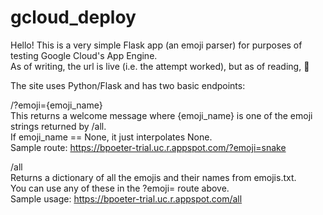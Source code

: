 # gcloud_deploy
Hello! This is a very simple Flask app (an emoji parser) for purposes of testing Google Cloud's App Engine.   
As of writing, the url is live (i.e. the attempt worked), but as of reading, 🤷

The site uses Python/Flask and has two basic endpoints:

/?emoji={emoji_name}    
This returns a welcome message where {emoji_name} is one of the emoji strings returned by /all.    
If emoji_name == None, it just interpolates None.   
Sample route: https://bpoeter-trial.uc.r.appspot.com/?emoji=snake

/all   
Returns a dictionary of all the emojis and their names from emojis.txt.   
You can use any of these in the ?emoji= route above.   
Sample usage: https://bpoeter-trial.uc.r.appspot.com/all


